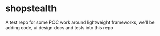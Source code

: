 # shopstealth
A test repo for some POC work around lightweight frameworks, we'll be adding code, ui design docs and tests into this repo
